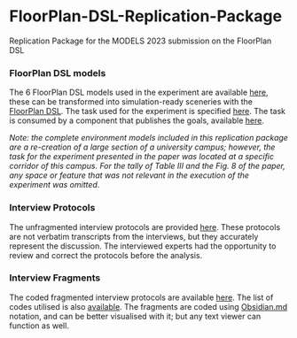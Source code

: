 # FloorPlan-DSL-Replication-Package
Replication Package for the MODELS 2023 submission on the FloorPlan DSL

### FloorPlan DSL models

The 6 FloorPlan DSL models used in the experiment are available [here](/experiment/floorplan-dsl-models/), these can be transformed into simulation-ready sceneries with the [FloorPlan DSL](https://github.com/sesame-project/FloorPlan-DSL). The task used for the experiment is specified [here](/experiment/task/left_long_corridor_task.yaml). The task is consumed by a component that publishes the goals, available [here](https://github.com/deebuls/navi_goals).

*Note: the complete environment models included in this replication package are a re-creation of a large section of a university campus; however, the task for the experiment presented in the paper was located at a specific corridor of this campus. For the tally of Table III and the Fig. 8 of the paper, any space or feature that was not relevant in the execution of the experiment was omitted*.  

### Interview Protocols

The unfragmented interview protocols are provided [here](/protocols/). These protocols are not verbatim transcripts from the interviews, but they accurately represent the discussion. The interviewed experts had the opportunity to review and correct the protocols before the analysis.

### Interview Fragments
 
The coded fragmented interview protocols are available [here](/fragments/). The list of codes utilised is also [available](/fragments/codes.md). The fragments are coded using [Obsidian.md](https://obsidian.md/) notation, and can be better visualised with it; but any text viewer can function as well.